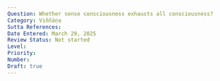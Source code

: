 ```yaml
---
Question: Whether sense consciousness exhausts all consciousness?
Category: Viññāṇa
Sutta References:
Date Entered: March 29, 2025
Review Status: Not started
Level: 
Priority: 
Number: 
Draft: true
---
```

